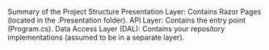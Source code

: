 Summary of the Project Structure
Presentation Layer: Contains Razor Pages (located in the .Presentation folder).
API Layer: Contains the entry point (Program.cs).
Data Access Layer (DAL): Contains your repository implementations (assumed to be in a separate layer).
